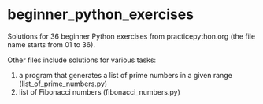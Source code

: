 # beginner_python_exercises
Solutions for 36 beginner Python exercises from practicepython.org (the file name starts from 01 to 36).

Other files include solutions for various tasks:
1) a program that generates a list of prime numbers in a given range (list_of_prime_numbers.py)
2) list of Fibonacci numbers (fibonacci_numbers.py)
